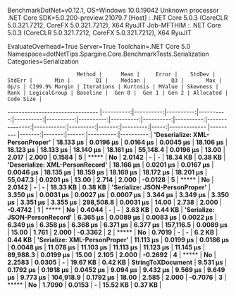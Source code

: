 
BenchmarkDotNet=v0.12.1, OS=Windows 10.0.19042
Unknown processor
.NET Core SDK=5.0.200-preview.21079.7
  [Host]     : .NET Core 5.0.3 (CoreCLR 5.0.321.7212, CoreFX 5.0.321.7212), X64 RyuJIT
  Job-MFTHIM : .NET Core 5.0.3 (CoreCLR 5.0.321.7212, CoreFX 5.0.321.7212), X64 RyuJIT

EvaluateOverhead=True  Server=True  Toolchain=.NET Core 5.0  
Namespace=dotNetTips.Spargine.Core.BenchmarkTests.Serialization  Categories=Serialization  

                          Method |      Mean |     Error |    StdDev |    StdErr |       Min |        Q1 |    Median |        Q3 |       Max |      Op/s | CI99.9% Margin | Iterations | Kurtosis | MValue | Skewness | Rank | LogicalGroup | Baseline |  Gen 0 |  Gen 1 | Gen 2 | Allocated | Code Size |
-------------------------------- |----------:|----------:|----------:|----------:|----------:|----------:|----------:|----------:|----------:|----------:|---------------:|-----------:|---------:|-------:|---------:|-----:|------------- |--------- |-------:|-------:|------:|----------:|----------:|
 **'Deserialize: XML-PersonProper'** | **18.133 μs** | **0.0196 μs** | **0.0164 μs** | **0.0045 μs** | **18.106 μs** | **18.123 μs** | **18.133 μs** | **18.140 μs** | **18.161 μs** |  **55,148.4** |      **0.0196 μs** |      **13.00** |    **2.017** |  **2.000** |   **0.1584** |    **5** |            ***** |       **No** | **2.0142** |      **-** |     **-** |  **18.34 KB** |   **0.38 KB** |
 **'Deserialize: XML-PersonRecord'** | **18.166 μs** | **0.0201 μs** | **0.0167 μs** | **0.0046 μs** | **18.135 μs** | **18.159 μs** | **18.169 μs** | **18.172 μs** | **18.201 μs** |  **55,047.3** |      **0.0201 μs** |      **13.00** |    **2.714** |  **2.000** |  **-0.0128** |    **5** |            ***** |       **No** | **2.0142** |      **-** |     **-** |  **18.33 KB** |   **0.38 KB** |
  **'Serialize: JSON-PersonProper'** |  **3.350 μs** | **0.0031 μs** | **0.0027 μs** | **0.0007 μs** |  **3.344 μs** |  **3.349 μs** |  **3.350 μs** |  **3.351 μs** |  **3.355 μs** | **298,508.8** |      **0.0031 μs** |      **14.00** |    **2.738** |  **2.000** |  **-0.4742** |    **1** |            ***** |       **No** | **0.4044** |      **-** |     **-** |   **3.63 KB** |   **0.44 KB** |
  **'Serialize: JSON-PersonRecord'** |  **6.365 μs** | **0.0089 μs** | **0.0083 μs** | **0.0022 μs** |  **6.349 μs** |  **6.358 μs** |  **6.368 μs** |  **6.371 μs** |  **6.377 μs** | **157,116.5** |      **0.0089 μs** |      **15.00** |    **1.761** |  **2.000** |  **-0.3362** |    **2** |            ***** |       **No** | **0.7019** |      **-** |     **-** |    **6.2 KB** |   **0.44 KB** |
   **'Serialize: XML-PersonProper'** | **11.113 μs** | **0.0199 μs** | **0.0186 μs** | **0.0048 μs** | **11.078 μs** | **11.103 μs** | **11.113 μs** | **11.123 μs** | **11.145 μs** |  **89,988.3** |      **0.0199 μs** |      **15.00** |    **2.105** |  **2.000** |  **-0.2692** |    **4** |            ***** |       **No** | **2.2583** | **0.0305** |     **-** |  **19.67 KB** |   **0.42 KB** |
               **StringToXDocument** |  **9.531 μs** | **0.1792 μs** | **0.1918 μs** | **0.0452 μs** |  **9.094 μs** |  **9.432 μs** |  **9.569 μs** |  **9.649 μs** |  **9.773 μs** | **104,918.9** |      **0.1792 μs** |      **18.00** |    **2.585** |  **2.000** |  **-0.7076** |    **3** |            ***** |       **No** | **1.7090** | **0.0153** |     **-** |  **15.52 KB** |   **0.37 KB** |
